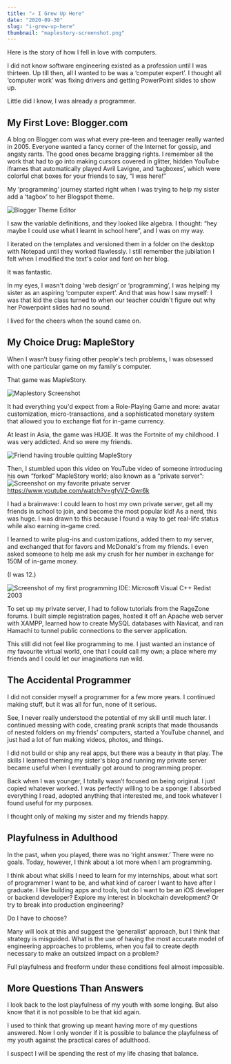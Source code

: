 ```yaml
---
title: "✍️ I Grew Up Here" 
date: "2020-09-30"
slug: "i-grew-up-here"
thumbnail: "maplestory-screenshot.png"
---
```


Here is the story of how I fell in love with computers. 

I did not know software engineering existed as a profession until I was thirteen. Up till then, all I wanted to be was a ‘computer expert’. I thought all ‘computer work’ was fixing drivers and getting PowerPoint slides to show up.

Little did I know, I was already a programmer. 

## My First Love: Blogger.com

A blog on Blogger.com was what every pre-teen and teenager really wanted in 2005. Everyone wanted a fancy corner of the Internet for gossip, and angsty rants. The good ones became bragging rights. I remember all the work that had to go into making cursors covered in glitter, hidden YouTube iframes that automatically played Avril Lavigne, and ‘tagboxes’, which were colorful chat boxes for your friends to say, “I was here!”

My ‘programming’ journey started right when I was trying to help my sister add a ‘tagbox’ to her Blogspot theme.

![Blogger Theme Editor](blogger.png)

I saw the variable definitions, and they looked like algebra. I thought: “hey maybe I could use what I learnt in school here”, and I was on my way. 

I iterated on the templates and versioned them in a folder on the desktop with Notepad until they worked flawlessly. I still remember the jubilation I felt when I modified the text's color and font on her blog. 

It was fantastic.

In my eyes, I wasn't doing ‘web design’ or ‘programming’, I was helping my sister as an aspiring ‘computer expert’. And that was how I saw myself: I was that kid the class turned to when our teacher couldn't figure out why her Powerpoint slides had no sound. 

I lived for the cheers when the sound came on.

## My Choice Drug: MapleStory

When I wasn’t busy fixing other people's tech problems, I was obsessed with one particular game on my family's computer. 

That game was MapleStory. 

![Maplestory Screenshot](maplestory-screenshot.png)

It had everything you'd expect from a Role-Playing Game and more: avatar customization, micro-transactions, and a sophisticated monetary system that allowed you to exchange fiat for in-game currency.

At least in Asia, the game was HUGE. It was the Fortnite of my childhood. I was very addicted. And so were my friends.

![Friend having trouble quitting MapleStory](chester-quitting-maple.png)

Then, I stumbled upon this video on YouTube video of someone introducing his own “forked” MapleStory world; also known as a “private server”:
![Screenshot on my favorite private server](sydneyms-video.png)
https://www.youtube.com/watch?v=gfyVZ-Gwr6k 

I had a brainwave: I could learn to host my own private server, get all my friends in school to join, and become the most popular kid! As a nerd, this was huge. I was drawn to this because I found a way to get real-life status while also earning in-game cred.

I learned to write plug-ins and customizations, added them to my server, and exchanged that for favors and McDonald's from my friends. I even asked someone to help me ask my crush for her number in exchange for 150M of in-game money. 

(I was 12.)

![Screenshot of my first programming IDE: Microsoft Visual C++ Redist 2003](visual-cpp.png)

To set up my private server, I had to follow tutorials from the RageZone forums. I built simple registration pages, hosted it off an Apache web server with XAMPP, learned how to create MySQL databases with Navicat, and ran Hamachi to tunnel public connections to the server application.

This still did not feel like programming to me. I just wanted an instance of my favourite virtual world, one that I could call my own; a place where my friends and I could let our imaginations run wild.


## The Accidental Programmer

I did not consider myself a programmer for a few more years. I continued making stuff, but it was all for fun, none of it serious.

See, I never really understood the potential of my skill until much later. I continued messing with code, creating prank scripts that made thousands of nested folders on my friends' computers, started a YouTube channel, and just had a lot of fun making videos, photos, and things.

I did not build or ship any real apps, but there was a beauty in that play. The skills I learned theming my sister's blog and running my private server became useful when I eventually got around to programming proper.

Back when I was younger, I totally wasn’t focused on being original. I just copied whatever worked. I was perfectly willing to be a sponge: I absorbed everything I read, adopted anything that interested me, and took whatever I found useful for my purposes. 

I thought only of making my sister and my friends happy.

## Playfulness in Adulthood

In the past, when you played, there was no ‘right answer.’ There were no goals. Today, however, I think about a lot more when I am programming. 

I think about what skills I need to learn for my internships, about what sort of programmer I want to be, and what kind of career I want to have after I graduate. I like building apps and tools, but do I want to be an iOS developer or backend developer? Explore my interest in blockchain development? Or try to break into production engineering?

Do I have to choose?

Many will look at this and suggest the ‘generalist’ approach, but I think that strategy is misguided. What is the use of having the most accurate model of engineering approaches to problems, when you fail to create depth necessary to make an outsized impact on a problem?

Full playfulness and freeform under these conditions feel almost impossible. 

## More Questions Than Answers

I look back to the lost playfulness of my youth with some longing. But also know that it is not possible to be that kid again.

I used to think that growing up meant having more of my questions answered. Now I only wonder if it is possible to balance the playfulness of my youth against the practical cares of adulthood. 

I suspect I will be spending the rest of my life chasing that balance.
